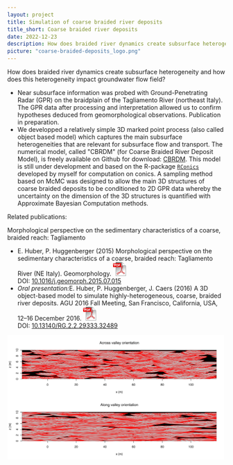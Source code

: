 ```yaml
---
layout: project
title: Simulation of coarse braided river deposits
title_short: Coarse braided river deposits
date: 2022-12-23
description: How does braided river dynamics create subsurface heterogeneity and how does this heterogeneity impact groundwater flow field?
picture: "coarse-braided-deposits_logo.png"
---
```




How does braided river dynamics create subsurface heterogeneity and how does this heterogeneity impact groundwater flow field?

- Near subsurface information was probed with Ground-Penetrating Radar (GPR) on the braidplain of the Tagliamento River (northeast Italy). The GPR data after processing and interpretation allowed us to confirm hypotheses deduced from geomorphological observations. Publication in preparation.
- We developped a relatively simple 3D marked point process (also called object based model) which captures the main subsurface heterogeneities that are relevant for subsurface flow and transport. The numerical model, called "CBRDM" (for Coarse Braided River Deposit Model), is freely available on Github for download: <a href="https://github.com/emanuelhuber/CBRDM">CBRDM</a>. This model is still under development and based on the R-package <a href="https://cran.r-project.org/web/packages/RConics/index.html"><code>RConics</code></a> developed by myself for computation on conics.
A sampling method based on McMC was designed to allow the main 3D structures of coarse braided deposits to be conditioned to 2D GPR data whereby the uncertainty on the dimension of the 3D structures is quantified with Approximate Bayesian Computation methods. 
            
Related publications:


Morphological perspective on the sedimentary characteristics of a coarse, braided reach: Tagliamento 

- E. Huber, P. Huggenberger (2015) Morphological perspective on the sedimentary characteristics of a coarse, braided reach: Tagliamento River (NE Italy). Geomorphology. <a href="publications/2015_huber-and-huggenberger_morphological-perspective-sedimentology.pdf"><img src="img/pdf_30x32.png" alt="download PDF Morphological perspective on the sedimentary characteristics (braided Tagliamento River)" width="30" height="32"></a><br>DOI:&nbsp;<a rel="external" href="http://dx.doi.org/10.1016/j.geomorph.2015.07.015">10.1016/j.geomorph.2015.07.015</a>
- <em>Oral presentation:</em>E. Huber, P. Huggenberger, J. Caers (2016) A 3D object-based model to simulate highly-heterogeneous, coarse, braided river deposits. AGU 2016 Fall Meeting, San Francisco, California, USA, 12–16 December 2016. <a href="publications/talk_2016_huber-et-al_AGU_3D-object-based-model-braided-deposits.pdf"><img src="img/pdf_30x32.png" alt="download 3D object-based model (marked point process) of coarse braided river deposits" width="30" height="32"></a><br>DOI:&nbsp;<a rel="external" href="http://dx.doi.org/10.13140/RG.2.2.29333.32489">10.13140/RG.2.2.29333.32489</a>


<p><img src="img/06_highAg_section_light.png" alt="CBRDM: vertical sections" width="500"></p>

